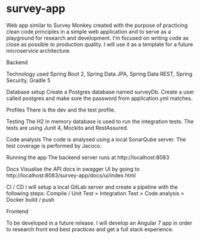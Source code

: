 # survey-app

  Web app similar to Survey Monkey created with the purpose of practicing clean code principles in a simple web 
application and to serve as a playground for research and development. 
I'm focused on writing code as close as possible to production quality. I will use it as a template for a future 
microservice architecture.


Backend

Technology used Spring Boot 2, Spring Data JPA, Spring Data REST, Spring Security, Gradle 5

Database setup Create a Postgres database named surveyDb. Create a user called postgres and make sure the password from application.yml matches.

Profiles There is the dev and the test profile.

Testing The H2 in memory database is used to run the integration tests. The tests are using Junit 4, Mockito and RestAssured.

Code analysis The code is analysed using a local SonarQube server. The test coverage is performed by Jacoco.

Running the app The backend server runs at http://localhost:8083

Docs Visualise the API docs in swagger UI by going to http://localhost:8083/survey-app/docs/ui/index.html

CI / CD I will setup a local GitLab server and create a pipeline with the following steps: Compile / Unit Test > Integration Test > Code analysis > Docker build / push

Frontend

To be developed in a future release. I will develop an Angular 7 app in order to research front end best practices and get a full stack experience.
